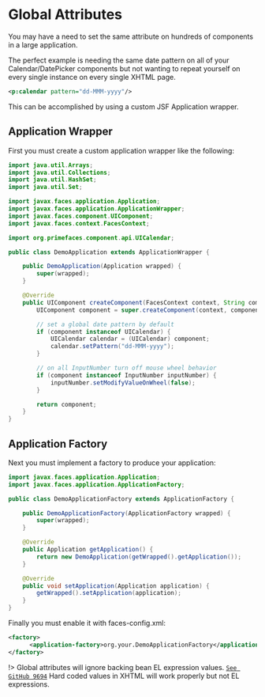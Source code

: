 # Global Attributes

You may have a need to set the same attribute on hundreds of components in a large application.

The perfect example is needing the same date pattern on all of your Calendar/DatePicker 
components but not wanting to repeat yourself on every single instance on every single XHTML page.

```xml
<p:calendar pattern="dd-MMM-yyyy"/>
```

This can be accomplished by using a custom JSF Application wrapper.


## Application Wrapper

First you must create a custom application wrapper like the following:

```java
import java.util.Arrays;
import java.util.Collections;
import java.util.HashSet;
import java.util.Set;

import javax.faces.application.Application;
import javax.faces.application.ApplicationWrapper;
import javax.faces.component.UIComponent;
import javax.faces.context.FacesContext;

import org.primefaces.component.api.UICalendar;

public class DemoApplication extends ApplicationWrapper {

    public DemoApplication(Application wrapped) {
        super(wrapped);
    }

    @Override
    public UIComponent createComponent(FacesContext context, String componentType, String rendererType) {
        UIComponent component = super.createComponent(context, componentType, rendererType);

        // set a global date pattern by default
        if (component instanceof UICalendar) {
            UICalendar calendar = (UICalendar) component;
            calendar.setPattern("dd-MMM-yyyy");
        }

        // on all InputNumber turn off mouse wheel behavior
        if (component instanceof InputNumber inputNumber) {
            inputNumber.setModifyValueOnWheel(false);
        }

        return component;
    }
}

```

## Application Factory

Next you must implement a factory to produce your application:

```java
import javax.faces.application.Application;
import javax.faces.application.ApplicationFactory;

public class DemoApplicationFactory extends ApplicationFactory {

    public DemoApplicationFactory(ApplicationFactory wrapped) {
        super(wrapped);
    }

    @Override
    public Application getApplication() {
        return new DemoApplication(getWrapped().getApplication());
    }

    @Override
    public void setApplication(Application application) {
        getWrapped().setApplication(application);
    }
}
```

Finally you must enable it with faces-config.xml:

```xml
<factory>
      <application-factory>org.your.DemoApplicationFactory</application-factory>
</factory>
```

!> Global attributes will ignore backing bean EL expression values. [`See GitHub 9694`](https://github.com/primefaces/primefaces/issues/9694) Hard coded values in XHTML will work properly but not EL expressions.
